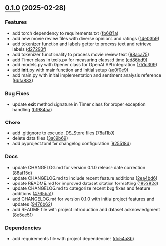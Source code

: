 <!-- insertion marker -->
<a name="0.1.0"></a>

## [0.1.0](https://github.com///compare/d270d12481f8b1d9ac2840b2ade2ea498a3f2168...0.1.0) (2025-02-28)

### Features

- add torch dependency to requirements.txt ([fb66f1a](https://github.com///commit/fb66f1a8d7622bd72f591ac5991de01c498658fa))
- add new movie review files with diverse opinions and ratings ([14e03b9](https://github.com///commit/14e03b9e1bb2643da18059c1996f12967d553e56))
- add tokenizer function and labels getter to process text and retrieve labels ([d27293f](https://github.com///commit/d27293f44c0de417b68132aba7fc299db201a1e7))
- add tokenizer functionality to process movie review text ([98aca75](https://github.com///commit/98aca75fa10cbff592f752e241faa10d4b188f8d))
- add Timer class in tools.py for measuring elapsed time ([cd86bd9](https://github.com///commit/cd86bd9d6a2a51fc3c06861eb573e19c779a50ce))
- add models.py with Opener class for OpenAI API integration ([751c309](https://github.com///commit/751c309cbf727871b9b344c43b0d6bde0c6ff470))
- add __init__.py with main function and initial setup ([ae0f0e9](https://github.com///commit/ae0f0e96c271203efe98e5afdb8fb125b8be9d9d))
- add main.py with initial implementation and sentiment analysis reference ([6bfa883](https://github.com///commit/6bfa8833efd26bd7451080f077f30929c4306bef))

### Bug Fixes

- update __exit__ method signature in Timer class for proper exception handling ([bf984aa](https://github.com///commit/bf984aa2626832e1e1bfca54bb90e156117ceb60))

### Chore

- add .gitignore to exclude .DS_Store files ([78af1b9](https://github.com///commit/78af1b9727aef970c6519c660e8718c9d2ccf2be))
- delete data files ([3a09b69](https://github.com///commit/3a09b694a044fd76baefde588a8d15e2dc7ef8c6))
- add pyproject.toml for changelog configuration ([925518d](https://github.com///commit/925518dd69e036be778ae4a8f7343f6e643b3499))

### Docs

- update CHANGELOG.md for version 0.1.0 release date correction ([88af15d](https://github.com///commit/88af15d5816a627fa1432047d6fc0dd5da544c76))
- update CHANGELOG.md to include recent feature additions ([2ea4bd6](https://github.com///commit/2ea4bd64e3d2471c179599c67b314df106d3a391))
- update README.md for improved dataset citation formatting ([185382d](https://github.com///commit/185382d68e246fbbb89f4748396a388e1a28bcb4))
- update CHANGELOG.md to categorize recent bug fixes and feature additions ([4765ba1](https://github.com///commit/4765ba193641d4394eb5a57d3775d2aba3c3623e))
- add CHANGELOG.md for version 0.1.0 with initial project features and updates ([9476b62](https://github.com///commit/9476b62677f22f1e0fe2d5ee999d08cae595f263))
- add README file with project introduction and dataset acknowledgment ([8e5ee51](https://github.com///commit/8e5ee511b030737d6d4b1bc9d7235cc272ee74b1))

### Dependencies

- add requirements file with project dependencies ([dc54a8b](https://github.com///commit/dc54a8b7d3ae27201f0975940423f19b4285b01e))

